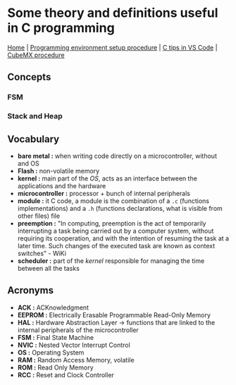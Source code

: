 # Some theory and definitions useful in C programming

[Home](../../../README.md) | [Programming environment setup procedure](../stm32Programming/environmentSetup.md) | [C tips in VS Code](../stm32Programming/c.md) | [CubeMX procedure](../stm32Programming/cubeMX.md)

## Concepts



### FSM

### Stack and Heap


## Vocabulary

- **bare metal :** when writing code directly on a microcontroller, without and OS
- **Flash :** non-volatile memory
- **kernel :** main part of the *OS*, acts as an interface between the applications and the hardware
- **microcontroller :** processor + bunch of internal peripherals
- **module :** it C code, a module is the combination of a `.c` (functions implementations) and a `.h` (functions declarations, what is visible from other files) file
- **preemption :** "In computing, preemption is the act of temporarily interrupting a task being carried out by a computer system, without requiring its cooperation, and with the intention of resuming the task at a later time. Such changes of the executed task are known as context switches" - WiKi
- **scheduler :** part of the *kernel* responsible for managing the time between all the tasks


## Acronyms

- **ACK :** ACKnowledgment
- **EEPROM :** Electrically Erasable Programmable Read-Only Memory
- **HAL :** Hardware Abstraction Layer -> functions that are linked to the internal peripherals of the microcontroller
- **FSM :** Final State Machine
- **NVIC :** Nested Vector Interrupt Control
- **OS :** Operating System
- **RAM :** Random Access Memory, volatile
- **ROM :** Read Only Memory
- **RCC :** Reset and Clock Controller
